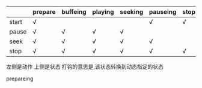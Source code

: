 ||prepare|buffeing|playing|seeking|pauseing|stoping|
|-|-|-|-|-|-|-|
|start|√||||√|√|
|pause|√|√|√|√|||
|seek|√|√|√|√|√||
|stop|√|√|√|√|√|√|

左侧是动作
上侧是状态
打钩的意思是,该状态转换到动态指定的状态

prepareing
